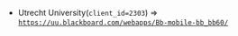  - Utrecht University(`client_id=2303`) => [`https://uu.blackboard.com/webapps/Bb-mobile-bb_bb60/`](https://uu.blackboard.com/webapps/Bb-mobile-bb_bb60/)
